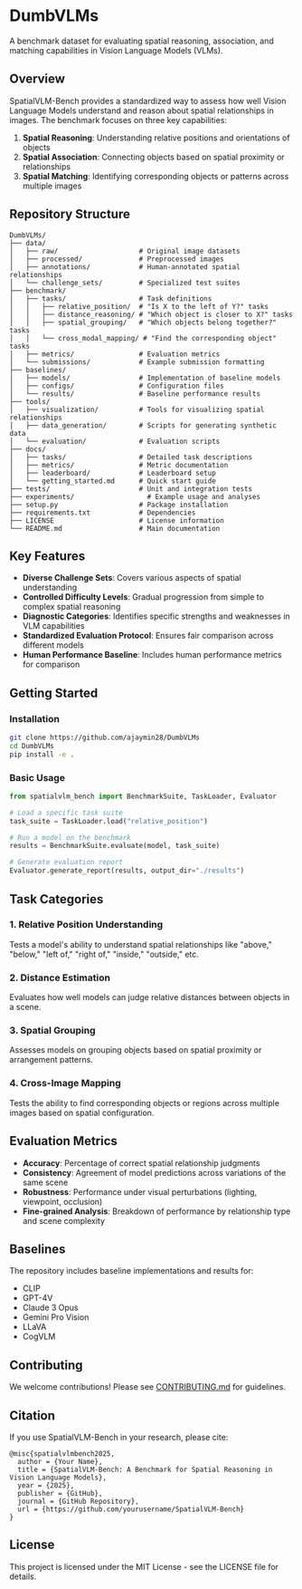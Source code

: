 # DumbVLMs

A benchmark dataset for evaluating spatial reasoning, association, and matching capabilities in Vision Language Models (VLMs).

## Overview

SpatialVLM-Bench provides a standardized way to assess how well Vision Language Models understand and reason about spatial relationships in images. The benchmark focuses on three key capabilities:

1. **Spatial Reasoning**: Understanding relative positions and orientations of objects
2. **Spatial Association**: Connecting objects based on spatial proximity or relationships
3. **Spatial Matching**: Identifying corresponding objects or patterns across multiple images

## Repository Structure

```
DumbVLMs/
├── data/
│   ├── raw/                    # Original image datasets
│   ├── processed/              # Preprocessed images
│   ├── annotations/            # Human-annotated spatial relationships
│   └── challenge_sets/         # Specialized test suites
├── benchmark/
│   ├── tasks/                  # Task definitions
│   │   ├── relative_position/  # "Is X to the left of Y?" tasks
│   │   ├── distance_reasoning/ # "Which object is closer to X?" tasks  
│   │   ├── spatial_grouping/   # "Which objects belong together?" tasks
│   │   └── cross_modal_mapping/ # "Find the corresponding object" tasks
│   ├── metrics/                # Evaluation metrics
│   └── submissions/            # Example submission formatting
├── baselines/
│   ├── models/                 # Implementation of baseline models
│   ├── configs/                # Configuration files
│   └── results/                # Baseline performance results
├── tools/
│   ├── visualization/          # Tools for visualizing spatial relationships
│   ├── data_generation/        # Scripts for generating synthetic data
│   └── evaluation/             # Evaluation scripts
├── docs/
│   ├── tasks/                  # Detailed task descriptions
│   ├── metrics/                # Metric documentation
│   ├── leaderboard/            # Leaderboard setup
│   └── getting_started.md      # Quick start guide
├── tests/                      # Unit and integration tests
├── experiments/                  # Example usage and analyses
├── setup.py                    # Package installation
├── requirements.txt            # Dependencies
├── LICENSE                     # License information
└── README.md                   # Main documentation
```

## Key Features

- **Diverse Challenge Sets**: Covers various aspects of spatial understanding
- **Controlled Difficulty Levels**: Gradual progression from simple to complex spatial reasoning
- **Diagnostic Categories**: Identifies specific strengths and weaknesses in VLM capabilities
- **Standardized Evaluation Protocol**: Ensures fair comparison across different models
- **Human Performance Baseline**: Includes human performance metrics for comparison

## Getting Started

### Installation

```bash
git clone https://github.com/ajaymin28/DumbVLMs
cd DumbVLMs
pip install -e .
```

### Basic Usage

```python
from spatialvlm_bench import BenchmarkSuite, TaskLoader, Evaluator

# Load a specific task suite
task_suite = TaskLoader.load("relative_position")

# Run a model on the benchmark
results = BenchmarkSuite.evaluate(model, task_suite)

# Generate evaluation report
Evaluator.generate_report(results, output_dir="./results")
```

## Task Categories

### 1. Relative Position Understanding

Tests a model's ability to understand spatial relationships like "above," "below," "left of," "right of," "inside," "outside," etc.

### 2. Distance Estimation

Evaluates how well models can judge relative distances between objects in a scene.

### 3. Spatial Grouping

Assesses models on grouping objects based on spatial proximity or arrangement patterns.

### 4. Cross-Image Mapping

Tests the ability to find corresponding objects or regions across multiple images based on spatial configuration.

## Evaluation Metrics

- **Accuracy**: Percentage of correct spatial relationship judgments
- **Consistency**: Agreement of model predictions across variations of the same scene
- **Robustness**: Performance under visual perturbations (lighting, viewpoint, occlusion)
- **Fine-grained Analysis**: Breakdown of performance by relationship type and scene complexity

## Baselines

The repository includes baseline implementations and results for:

- CLIP
- GPT-4V
- Claude 3 Opus
- Gemini Pro Vision
- LLaVA
- CogVLM

## Contributing

We welcome contributions! Please see [CONTRIBUTING.md](CONTRIBUTING.md) for guidelines.

## Citation

If you use SpatialVLM-Bench in your research, please cite:

```
@misc{spatialvlmbench2025,
  author = {Your Name},
  title = {SpatialVLM-Bench: A Benchmark for Spatial Reasoning in Vision Language Models},
  year = {2025},
  publisher = {GitHub},
  journal = {GitHub Repository},
  url = {https://github.com/yourusername/SpatialVLM-Bench}
}
```

## License

This project is licensed under the MIT License - see the LICENSE file for details.